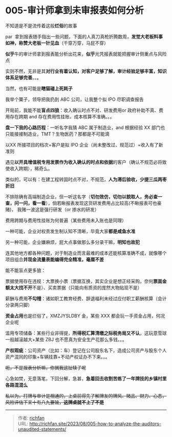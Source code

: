 # 005-审计师拿到未审报表如何分析

不知道是不是流传着这般**烂俗**的故事

par  拿到报表随手指出一些问题，下面的人真刀真枪折腾数周，**发觉大老板料事如神，称赞大老板一针见血**（千穿万穿，马屁不穿）

**似乎**牛的审计师拿到报表能分析出花来，**似乎**光凭报表就能把握审计侧重点与风险点

实则不然，无非是其**对行业有着认知，对客户足够了解，审计经验足够丰富，知识体系足够完善**。。。

当然，也有可能是**瞎猫碰上死耗子**

我举个粟子，领导把我扔到 ABC 公司，让我整个拟 IPO 尽职调查报告

开局前，我能不能**盲点四狼**：收入确认时点不对、研发费用or 政府补助不真、费用存在跨期 and 存在费用性挂账、成本核算不准确。。。

**盘一下我的心路历程**：一听名字我猜 ABC 属于制造业，and 根据经验 XX 部门也只能接接制造业，TMT？生物医药？那都是不可能滴


以XX 所接项目的档次+客户是拟 IPO 企业（尚未整改过、规范过）+收入有了新准则

遇见**以开具增值税专用发票作为收入确认的时点和依据**的客户（确认不规范必将致使收入跨期），稀奇么。

类似的，可以有：在建工程转固时点不对，不规范，**人为滞后验收，少提三瓜两枣折旧**

不排除确有高端制造企业，但一听这名字（**切勿效仿，切勿以貌取人，务必查一查，问一问，看一看**），倘若瞅报表发现这货研发费用占比较高(不瞅报表可也豪赌)， 我赌一波这是强行研发（or 掺水的研发）

费用跨期与费用性挂账为何普遍（某些费用未入账也是同理）

一种可能，企业对权责发生制认知不清晰，毕竟大家**都是咸鱼水准**

另一种可能，企业嫌麻烦，屁大点事做那么多分录干嘛，**明知也故犯**

连其他地方都各种问题，对于制造业而言最难的成本还能核算准确不成，就像哪个项目组合**并现金流量表能编得完全精准，毫厘不差**

能不能盲点更多狼：

票据使用存在违规：大票换小票（票据互换，其实企业是想正经采购，奈何**票面金额太大找不开**不是）、买卖票据（只能向有质资的庞然大物贴现不是）

薪酬与费用**不勾稽**：诸如职工教育经费、辞退福利未经过应付职工薪酬核算（会计分录两只脚）

**资金占用**也是烂俗了，XMZJYSLDBY 金，某些 XXX 都会玩一手资金占用，何况企业呢

滥用专项储备：某些行业非得提，**所得税汇算清缴之际税务局又不认**，这玩意雪球一般越滚越大+某些 ZBJ 也不愿真为安全生产花那么多钱。。。

**产权瑕疵**：公司资产（比如：车）登记在公司股东名下，造成公司资产与股东个人资产混同的印象+车辆挂靠+不动产权证办不下来。。。

~~呃，不是报表分析嘛，你搁我这扯犊子呢~~

心急如焚，无意落笔，下回分解，急甚，**急着回去收割苦练了一年牌技的乡镇村里各路混混么**

~~私以为，打牌与审计是相通的，上桌前得先了解牌友的牌风、赌品、财力、心态，风险评估下来十有八九要输，~~**~~这牌桌就不上了不是~~**

---

> 作者: [richfan](https://richfan.site/)  
> URL: http://richfan.site/2023/08/005-how-to-analyze-the-auditors-unaudited-statements/  

